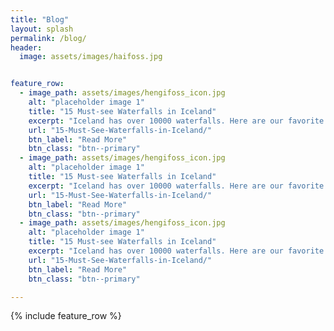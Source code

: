 ```yaml
---
title: "Blog"
layout: splash
permalink: /blog/
header:
  image: assets/images/haifoss.jpg


feature_row:
  - image_path: assets/images/hengifoss_icon.jpg
    alt: "placeholder image 1"
    title: "15 Must-see Waterfalls in Iceland"
    excerpt: "Iceland has over 10000 waterfalls. Here are our favorite top 15!"
    url: "15-Must-See-Waterfalls-in-Iceland/"
    btn_label: "Read More"
    btn_class: "btn--primary"
  - image_path: assets/images/hengifoss_icon.jpg
    alt: "placeholder image 1"
    title: "15 Must-see Waterfalls in Iceland"
    excerpt: "Iceland has over 10000 waterfalls. Here are our favorite top 15!"
    url: "15-Must-See-Waterfalls-in-Iceland/"
    btn_label: "Read More"
    btn_class: "btn--primary"
  - image_path: assets/images/hengifoss_icon.jpg
    alt: "placeholder image 1"
    title: "15 Must-see Waterfalls in Iceland"
    excerpt: "Iceland has over 10000 waterfalls. Here are our favorite top 15!"
    url: "15-Must-See-Waterfalls-in-Iceland/"
    btn_label: "Read More"
    btn_class: "btn--primary"

---
```


{% include feature_row %}
